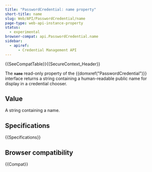 ```yaml
---
title: "PasswordCredential: name property"
short-title: name
slug: Web/API/PasswordCredential/name
page-type: web-api-instance-property
status:
  - experimental
browser-compat: api.PasswordCredential.name
sidebar:
  - apiref:
      - Credential Management API
---
```


{{SeeCompatTable}}{{SecureContext_Header}}

The **`name`** read-only property of
the {{domxref("PasswordCredential")}} interface returns a string
containing a human-readable public name for display in a credential chooser.

## Value

A string containing a name.

## Specifications

{{Specifications}}

## Browser compatibility

{{Compat}}

